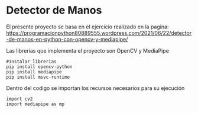 # Detector de Manos

El presente proyecto se basa en el ejercicio realizado en la pagina:
https://programacionpython80889555.wordpress.com/2021/06/22/detector-de-manos-en-python-con-opencv-y-mediapipe/

Las librerias que implementa el proyecto son OpenCV y MediaPipe

~~~
#Instalar librerias
pip install opencv-python
pip install mediapipe
pip install msvc-runtime
~~~

Dentro del codigo se importan los recursos necesarios para su ejecución

~~~
import cv2
import mediapipe as mp
~~~
